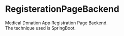 # RegisterationPageBackend
Medical Donation App Registration Page Backend.  
The technique used is SpringBoot. 
